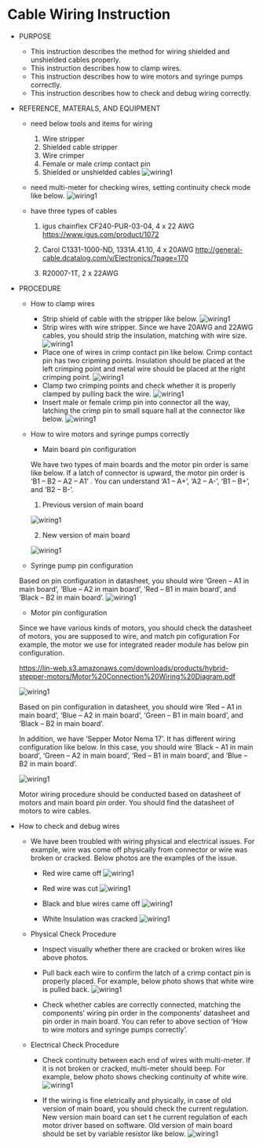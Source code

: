 # Cable Wiring Instruction

- PURPOSE
    - This instruction describes the method for wiring shielded and unshielded cables properly. 
    - This instruction describes how to clamp wires.
    - This instruction describes how to wire motors and syringe pumps correctly.
    - This instruction describes how to check and debug wiring correctly.
    

- REFERENCE, MATERALS, AND EQUIPMENT 
    - need below tools and items for wiring
        1) Wire stripper
        2) Shielded cable stripper
        3) Wire crimper
        4) Female or male crimp contact pin
        5) Shielded or unshielded cables
    ![wiring1](img/1.jpg)

    - need multi-meter for checking wires, setting continuity check mode like below.
    ![wiring1](img/2.jpg)
    - have three types of cables
        1) igus chainflex CF240-PUR-03-04, 4 x 22 AWG
        https://www.igus.com/product/1072
        
        2)  Carol C1331-1000-ND, 1331A.41.10, 4 x 20AWG
        http://general-cable.dcatalog.com/v/Electronics/?page=170
        
        3) R20007-1T, 2 x 22AWG


- PROCEDURE 
    - How to clamp wires
        - Strip shield of cable with the stripper like below.
        ![wiring1](img/3.jpg)
        - Strip wires with wire stripper. Since we have 20AWG and 22AWG cables, you should strip the insulation, matching with wire size.
        ![wiring1](img/4.jpg)
        - Place one of wires in crimp contact pin like below. Crimp contact pin has two cripming points. Insulation should be placed at the left crimping point and metal wire should be placed at the right crimping point.
        ![wiring1](img/5.jpg)
        - Clamp two crimping points and check whether it is properly clamped by pulling  back the wire.
        ![wiring1](img/6.jpg)
        - Insert male or female crimp pin into connector all the way, latching the crimp pin to small square hall at the connector like below.
        ![wiring1](img/7.jpg)
        
    - How to wire motors and syringe pumps correctly
        - Main board pin configuration
      
        We have two types of main boards and the motor pin order is same like below.
        If a latch of connector is upward, the motor pin order is ‘B1 – B2 – A2 – A1’ .
        You can understand ‘A1 – A+’, ‘A2 – A-’, ‘B1 – B+’, and ‘B2 – B-’.
       
        1) Previous version of main board
        
        ![wiring1](img/8.jpg)
      
        2) New version of main board
        
        ![wiring1](img/9.jpg)
      
    - Syringe pump pin configuration
      
    Based on pin configuration in datasheet, you should wire ‘Green – A1 in main board’,  ‘Blue – A2 in main board’, ‘Red – B1 in main board’, and ‘Black – B2 in main board’.
    ![wiring1](img/10.png)
    
    - Motor pin configuration
      
    Since we have various kinds of motors, you should check the datasheet of motors, you are supposed to wire, and match pin cofiguration
    For example, the motor we use for integrated reader module has below pin configuration.
    
    https://lin-web.s3.amazonaws.com/downloads/products/hybrid-stepper-motors/Motor%20Connection%20Wiring%20Diagram.pdf
    
    ![wiring1](img/11.png)
    
    Based on pin configuration in datasheet, you should wire ‘Red – A1 in main board’,  ‘Blue – A2 in main board’, ‘Green – B1 in main board’, and ‘Black – B2 in main board’.
    
    In addition, we have ‘Sepper Motor Nema 17’. It has different wiring configuration like below. In this case, you should wire ‘Black – A1 in main board’,  ‘Green – A2 in main board’, ‘Red – B1 in main board’, and ‘Blue – B2 in main board’.
    
    ![wiring1](img/12.jpg)
    
    Motor wiring procedure should be conducted based on datasheet of motors and main board pin order. You should find the datasheet of motors to wire cables.
    
- How to check and debug wires
    - We have been troubled with wiring physical and electrical issues. For example, wire was come off physically from connector or wire was broken or cracked. Below photos are the examples of the issue.

        - Red wire came off
        ![wiring1](img/13.jpg)
        
        - Red wire was cut
        ![wiring1](img/14.jpg)
        
        - Black and blue wires came off
        ![wiring1](img/15.jpg)
    
        - White Insulation was cracked 
        ![wiring1](img/16.jpg)

    - Physical Check Procedure

        - Inspect visually whether there are cracked or broken wires like above photos. 
        
        - Pull back each wire to confirm the latch of a crimp contact pin is properly placed. For example, below photo shows that white wire is pulled back.
		![wiring1](img/17.png)
	    - Check whether cables are correctly connected, matching the components’ wiring  	pin order in the components’ datasheet and pin order in main board. You can refer 	to above section of ‘How to wire motors and syringe pumps correctly’.
	    	
	- Electrical Check Procedure

        - Check continuity between each end of wires with multi-meter. If it is not broken 	or cracked, multi-meter should beep. For example, below photo shows checking 	continuity of white wire.
        ![wiring1](img/18.png)
		
		- If the wiring is fine eletrically and physically, in case of old version of main 	board, you should check the current regulation. New version main board can set t	he current regulation of each motor driver based on software. Old version of main 	board should be set by variable resistor like below.
        ![wiring1](img/19.png)

    
